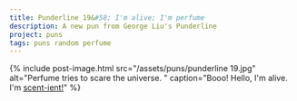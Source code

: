 ```yaml
---
title: Punderline 19&#58; I'm alive; I'm perfume
description: A new pun from George Liu's Punderline
project: puns
tags: puns random perfume
---
```

{% include post-image.html 
    src="/assets/puns/punderline 19.jpg"
    alt="Perfume tries to scare the universe. "
    caption="Booo! Hello, I'm alive. I'm <u>scent-ient!</u>"
    %}